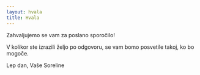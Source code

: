 ```yaml
---
layout: hvala
title: Hvala
---
```


Zahvaljujemo se vam za poslano sporočilo! 

V kolikor ste izrazili željo po odgovoru, se vam bomo posvetile takoj, ko bo mogoče.

Lep dan,
Vaše Soreline
